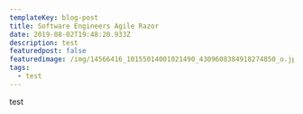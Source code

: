 ```yaml
---
templateKey: blog-post
title: Software Engineers Agile Razor
date: 2019-08-02T19:48:20.933Z
description: test
featuredpost: false
featuredimage: /img/14566416_10155014001021490_4309608384918274850_o.jpg
tags:
  - test
---
```

test
